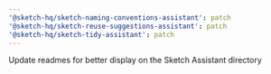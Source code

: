 ```yaml
---
'@sketch-hq/sketch-naming-conventions-assistant': patch
'@sketch-hq/sketch-reuse-suggestions-assistant': patch
'@sketch-hq/sketch-tidy-assistant': patch
---
```


Update readmes for better display on the Sketch Assistant directory

